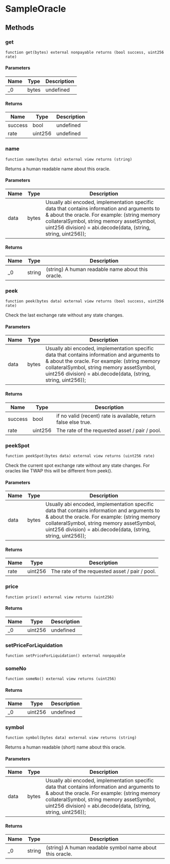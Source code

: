 # SampleOracle









## Methods

### get

```solidity
function get(bytes) external nonpayable returns (bool success, uint256 rate)
```





#### Parameters

| Name | Type | Description |
|---|---|---|
| _0 | bytes | undefined

#### Returns

| Name | Type | Description |
|---|---|---|
| success | bool | undefined
| rate | uint256 | undefined

### name

```solidity
function name(bytes data) external view returns (string)
```

Returns a human readable name about this oracle.



#### Parameters

| Name | Type | Description |
|---|---|---|
| data | bytes | Usually abi encoded, implementation specific data that contains information and arguments to &amp; about the oracle. For example: (string memory collateralSymbol, string memory assetSymbol, uint256 division) = abi.decode(data, (string, string, uint256));

#### Returns

| Name | Type | Description |
|---|---|---|
| _0 | string | (string) A human readable name about this oracle.

### peek

```solidity
function peek(bytes data) external view returns (bool success, uint256 rate)
```

Check the last exchange rate without any state changes.



#### Parameters

| Name | Type | Description |
|---|---|---|
| data | bytes | Usually abi encoded, implementation specific data that contains information and arguments to &amp; about the oracle. For example: (string memory collateralSymbol, string memory assetSymbol, uint256 division) = abi.decode(data, (string, string, uint256));

#### Returns

| Name | Type | Description |
|---|---|---|
| success | bool | if no valid (recent) rate is available, return false else true.
| rate | uint256 | The rate of the requested asset / pair / pool.

### peekSpot

```solidity
function peekSpot(bytes data) external view returns (uint256 rate)
```

Check the current spot exchange rate without any state changes. For oracles like TWAP this will be different from peek().



#### Parameters

| Name | Type | Description |
|---|---|---|
| data | bytes | Usually abi encoded, implementation specific data that contains information and arguments to &amp; about the oracle. For example: (string memory collateralSymbol, string memory assetSymbol, uint256 division) = abi.decode(data, (string, string, uint256));

#### Returns

| Name | Type | Description |
|---|---|---|
| rate | uint256 | The rate of the requested asset / pair / pool.

### price

```solidity
function price() external view returns (uint256)
```






#### Returns

| Name | Type | Description |
|---|---|---|
| _0 | uint256 | undefined

### setPriceForLiquidation

```solidity
function setPriceForLiquidation() external nonpayable
```






### someNo

```solidity
function someNo() external view returns (uint256)
```






#### Returns

| Name | Type | Description |
|---|---|---|
| _0 | uint256 | undefined

### symbol

```solidity
function symbol(bytes data) external view returns (string)
```

Returns a human readable (short) name about this oracle.



#### Parameters

| Name | Type | Description |
|---|---|---|
| data | bytes | Usually abi encoded, implementation specific data that contains information and arguments to &amp; about the oracle. For example: (string memory collateralSymbol, string memory assetSymbol, uint256 division) = abi.decode(data, (string, string, uint256));

#### Returns

| Name | Type | Description |
|---|---|---|
| _0 | string | (string) A human readable symbol name about this oracle.




